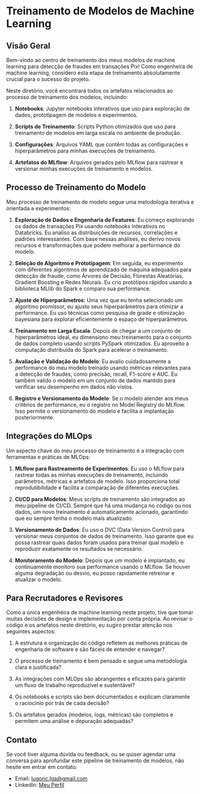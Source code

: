 # Treinamento de Modelos de Machine Learning

## Visão Geral

Bem-vindo ao centro de treinamento dos meus modelos de machine learning para detecção de fraudes em transações Pix! Como engenheira de machine learning, considero esta etapa de treinamento absolutamente crucial para o sucesso do projeto.

Neste diretório, você encontrará todos os artefatos relacionados ao processo de treinamento dos modelos, incluindo:

1. **Notebooks**: Jupyter notebooks interativos que uso para exploração de dados, prototipagem de modelos e experimentos.

2. **Scripts de Treinamento**: Scripts Python otimizados que uso para treinamento de modelos em larga escala no ambiente de produção.

3. **Configurações**: Arquivos YAML que contêm todas as configurações e hiperparâmetros para minhas execuções de treinamento.

4. **Artefatos do MLflow**: Arquivos gerados pelo MLflow para rastrear e versionar minhas execuções de treinamento e modelos.

## Processo de Treinamento do Modelo

Meu processo de treinamento de modelo segue uma metodologia iterativa e orientada a experimentos:

1. **Exploração de Dados e Engenharia de Features**: Eu começo explorando os dados de transações Pix usando notebooks interativos no Databricks. Eu analiso as distribuições de recursos, correlações e padrões interessantes. Com base nessas análises, eu derivo novos recursos e transformações que podem melhorar a performance do modelo.

2. **Seleção de Algoritmo e Prototipagem**: Em seguida, eu experimento com diferentes algoritmos de aprendizado de máquina adequados para detecção de fraude, como Árvores de Decisão, Florestas Aleatórias, Gradient Boosting e Redes Neurais. Eu crio protótipos rápidos usando a biblioteca MLlib do Spark e comparo sua performance.

3. **Ajuste de Hiperparâmetros**: Uma vez que eu tenha selecionado um algoritmo promissor, eu ajusto seus hiperparâmetros para otimizar a performance. Eu uso técnicas como pesquisa de grade e otimização bayesiana para explorar eficientemente o espaço de hiperparâmetros.

4. **Treinamento em Larga Escala**: Depois de chegar a um conjunto de hiperparâmetros ideal, eu dimensiono meu treinamento para o conjunto de dados completo usando scripts PySpark otimizados. Eu aproveito a computação distribuída do Spark para acelerar o treinamento.

5. **Avaliação e Validação do Modelo**: Eu avalio cuidadosamente a performance do meu modelo treinado usando métricas relevantes para a detecção de fraudes, como precisão, recall, F1-score e AUC. Eu também valido o modelo em um conjunto de dados mantido para verificar seu desempenho em dados não vistos.

6. **Registro e Versionamento do Modelo**: Se o modelo atender aos meus critérios de performance, eu o registro no Model Registry do MLflow. Isso permite o versionamento do modelo e facilita a implantação posteriormente.

## Integrações do MLOps

Um aspecto chave do meu processo de treinamento é a integração com ferramentas e práticas de MLOps:

1. **MLflow para Rastreamento de Experimentos**: Eu uso o MLflow para rastrear todas as minhas execuções de treinamento, incluindo parâmetros, métricas e artefatos de modelo. Isso proporciona total reprodutibilidade e facilita a comparação de diferentes execuções.

2. **CI/CD para Modelos**: Meus scripts de treinamento são integrados ao meu pipeline de CI/CD. Sempre que há uma mudança no código ou nos dados, um novo treinamento é automaticamente acionado, garantindo que eu sempre tenha o modelo mais atualizado.

3. **Versionamento de Dados**: Eu uso o DVC (Data Version Control) para versionar meus conjuntos de dados de treinamento. Isso garante que eu possa rastrear quais dados foram usados para treinar qual modelo e reproduzir exatamente os resultados se necessário.

4. **Monitoramento do Modelo**: Depois que um modelo é implantado, eu continuamente monitoro sua performance usando o MLflow. Se houver alguma degradação ou desvio, eu posso rapidamente retreinar e atualizar o modelo.

## Para Recrutadores e Revisores

Como a única engenheira de machine learning neste projeto, tive que tomar muitas decisões de design e implementação por conta própria. Ao revisar o código e os artefatos neste diretório, eu sugiro prestar atenção nos seguintes aspectos:

1. A estrutura e organização do código refletem as melhores práticas de engenharia de software e são fáceis de entender e navegar?

2. O processo de treinamento é bem pensado e segue uma metodologia clara e justificada?

3. As integrações com MLOps são abrangentes e eficazes para garantir um fluxo de trabalho reproduzível e sustentável?

4. Os notebooks e scripts são bem documentados e explicam claramente o raciocínio por trás de cada decisão?

5. Os artefatos gerados (modelos, logs, métricas) são completos e permitem uma análise e depuração adequadas?

## Contato

Se você tiver alguma dúvida ou feedback, ou se quiser agendar uma conversa para aprofundar este pipeline de treinamento de modelos, não hesite em entrar em contato:

- Email: lugonc.lga@gmail.com
- LinkedIn: [Meu Perfil](https://www.linkedin.com/in/luanagoncalves05/)

